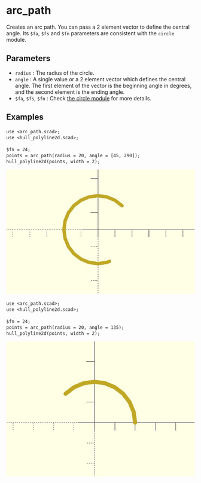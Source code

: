 # arc_path

Creates an arc path. You can pass a 2 element vector to define the central angle. Its `$fa`, `$fs` and `$fn` parameters are consistent with the `circle` module. 

## Parameters

- `radius` : The radius of the circle.
- `angle` : A single value or a 2 element vector which defines the central angle. The first element of the vector is the beginning angle in degrees, and the second element is the ending angle.
- `$fa`, `$fs`, `$fn` : Check [the circle module](https://en.wikibooks.org/wiki/OpenSCAD_User_Manual/Using_the_2D_Subsystem#circle) for more details.


## Examples
  
    use <arc_path.scad>;
    use <hull_polyline2d.scad>;
    
    $fn = 24;
    points = arc_path(radius = 20, angle = [45, 290]);
    hull_polyline2d(points, width = 2);

![arc_path](images/lib2x-arc_path-1.JPG)

    use <arc_path.scad>;
    use <hull_polyline2d.scad>;
    
    $fn = 24;
    points = arc_path(radius = 20, angle = 135);
    hull_polyline2d(points, width = 2);

![arc_path](images/lib2x-arc_path-2.JPG)


